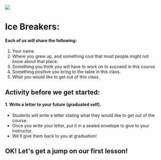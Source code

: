 ![](https://media.giphy.com/media/zthJViY229AMU/giphy.gif)

# Ice Breakers:

#### Each of us will share the following:

1. Your name
2. Where you grew up, and something cool that most people might not know about that place. 
3. Something you think you will have to work on to succeed in this course.
4. Something positive you bring to the table in this class.
5. What you would like to get out of this class.
## Activity before we get started:
####  1. Write a letter to your future (graduated self).
  * Students will write a letter stating what they would like to get out of the course.
  * Once you write your letter, put it in a sealed envelope to give to your instructor. 
  * We'll give them back to you at graduation!

## OK! Let's get a jump on our first lesson!
